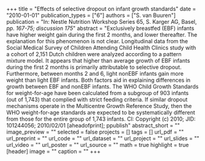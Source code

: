 +++
title = "Effects of selective dropout on infant growth standards"
date = "2010-01-01"
publication_types = ["6"]
authors = ["S. van Buuren"]
publication = "In: Nestle Nutrition Workshop Series 65, S. Karger AG, Basel, _pp. 167-75; discussion 175_"
abstract = "Exclusively breastfed (EBF) infants have higher weight gain during the first 2 months, and lower thereafter. The explanation for this phenomenon is not clear. Longitudinal data from the Social Medical Survey of Children Attending Child Health Clinics study with a cohort of 2,151 Dutch children were analyzed according to a pattern mixture model. It appears that higher than average growth of EBF infants during the first 2 months is primarily attributable to selective dropout. Furthermore, between months 2 and 6, light nonEBF infants gain more weight than light EBF infants. Both factors aid in explaining differences in growth between EBF and nonEBF infants. The WHO Child Growth Standards for weight-for-age have been calculated from a subgroup of 903 infants (out of 1,743) that complied with strict feeding criteria. If similar dropout mechanisms operate in the Multicentre Growth Reference Study, then the WHO weight-for-age standards are expected to be systematically different from those for the entire group of 1,743 infants. CI: Copyright (c) 2010; JID: 101244056; 2010/02/01 [aheadofprint]; ppublish"
abstract_short = ""
image_preview = ""
selected = false
projects = []
tags = []
url_pdf = ""
url_preprint = ""
url_code = ""
url_dataset = ""
url_project = ""
url_slides = ""
url_video = ""
url_poster = ""
url_source = ""
math = true
highlight = true
[header]
image = ""
caption = ""
+++
